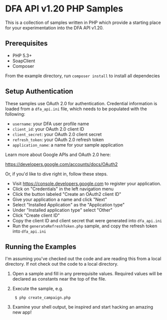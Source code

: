 # DFA API v1.20 PHP Samples

This is a collection of samples written in PHP which provide a starting place
for your experimentation into the DFA API v1.20.

## Prerequisites

  - PHP 5.3+
  - SoapClient
  - Composer

From the example directory, run `composer install` to install all dependecies

## Setup Authentication

These samples use OAuth 2.0 for authentication. Credential information is loaded
from a `dfa_api.ini` file, which needs to be populated with the following:

 - `username`: your DFA user profile name
 - `client_id`: your OAuth 2.0 client ID
 - `client_secret`: your OAuth 2.0 client secret
 - `refresh_token`: your OAuth 2.0 refresh token
 - `application_name`: a name for your sample application

Learn more about Google APIs and OAuth 2.0 here:

https://developers.google.com/accounts/docs/OAuth2

Or, if you'd like to dive right in, follow these steps.
 - Visit https://console.developers.google.com to register your application.
 - Click on "Credentials" in the left navigation menu
 - Click the button labeled "Create an OAuth2 client ID"
 - Give your application a name and click "Next"
 - Select "Installed Application" as the "Application type"
 - Under "Installed application type" select "Other"
 - Click "Create client ID"
 - Copy the client ID and client secret that were generated into `dfa_api.ini`
 - Run the `generateRefreshToken.php` sample, and copy the refresh token into
   `dfa_api.ini`

## Running the Examples

I'm assuming you've checked out the code and are reading this from a local
directory. If not check out the code to a local directory.

1. Open a sample and fill in any prerequisite values. Required values will be
declared as constants near the top of the file.

2. Execute the sample, e.g.

        $ php create_campaign.php

3. Examine your shell output, be inspired and start hacking an amazing new app!
